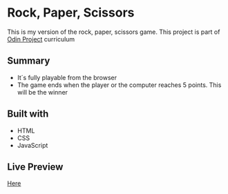 # Rock, Paper, Scissors

This is my version of the rock, paper, scissors game. This project is part of [Odin Project](https://www.theodinproject.com/lessons/foundations-rock-paper-scissors) curriculum

## Summary

- It´s fully playable from the browser
- The game ends when the player or the computer reaches 5 points. This will be the winner

## Built with

- HTML
- CSS
- JavaScript

## Live Preview

[Here](https://noasalgado.github.io/Rock-Paper-Scissors/)
